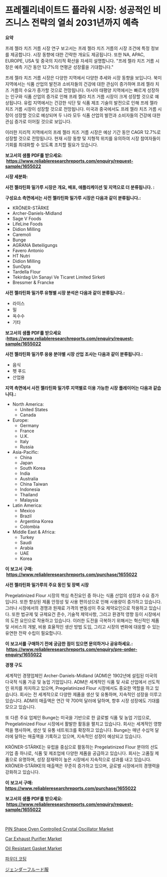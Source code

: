 <p><h1>프레젤리네이트드 플라워 시장: 성공적인 비즈니스 전략의 열쇠 2031년까지 예측</h1></p><p><strong>요약</strong></p>
<p><p>프레 젤라 치즈 거름 시장 연구 보고서는 프레 젤라 치즈 거름의 시장 조건에 특정 정보를 제공합니다. 시장 동향에 대한 간략한 개요도 제공됩니다. 또한 NA, APAC, EUROPE, USA 및 중국의 지리적 확산을 자세히 설명합니다. "프레 젤라 치즈 거름 시장은 예측 기간 동안 12.7%의 연평균 성장률을 기대합니다."</p><p>프레 젤라 치즈 거름 시장은 다양한 지역에서 다양한 추세와 시장 동향을 보입니다. 북미 지역에서는 식품 산업의 발전과 소비자들의 건강에 대한 관심이 증가하며 프레 젤라 치즈 거름의 수요가 증가할 것으로 전망됩니다. 아시아 태평양 지역에서는 빠르게 성장하는 인구와 식품 산업의 증가로 인해 프레 젤라 치즈 거름 시장이 크게 성장할 것으로 예상됩니다. 유럽 지역에서는 건강한 식단 및 식품 제조 기술의 발전으로 인해 프레 젤라 치즈 거름 시장이 성장할 것으로 전망됩니다. 미국과 중국에서도 프레 젤라 치즈 거름 시장이 성장할 것으로 예상되며 두 나라 모두 식품 산업의 발전과 소비자들의 건강에 대한 관심 증가로 이어질 것으로 보입니다.</p><p>이러한 지리적 지역에서의 프레 젤라 치즈 거름 시장은 예상 기간 동안 CAGR 12.7%로 성장할 것으로 전망됩니다. 현재 시장 동향 및 지형적 위치를 유의하여 시장 참여자들이 기회를 최대화할 수 있도록 조치할 필요가 있습니다.</p></p>
<p><strong>보고서의 샘플 PDF를 받으세요: &nbsp;<a href="https://www.reliableresearchreports.com/enquiry/request-sample/1655022">https://www.reliableresearchreports.com/enquiry/request-sample/1655022</a></strong></p>
<p><strong>시장 세분화:</strong></p>
<p><strong> 사전 젤라틴화 밀가루 시장은 개요, 배포, 애플리케이션 및 지역으로 더 분류됩니다. :</strong></p>
<p><strong>구성요소 측면에서는 사전 젤라틴화 밀가루 시장은 다음과 같이 분류됩니다.:</strong></p>
<p><ul><li>KRÖNER-STÄRKE</li><li>Archer-Daniels-Midland</li><li>Sage V Foods</li><li>LifeLine Foods</li><li>Didion Milling</li><li>Caremoli</li><li>Bunge</li><li>AGRANA Beteiligungs</li><li>Favero Antonio</li><li>HT Nutri</li><li>Didion Milling</li><li>SunOpta</li><li>Tardella Flour</li><li>Tekirdag Un Sanayi Ve Ticaret Limited Sirketi</li><li>Bressmer & Francke</li></ul></p>
<p><strong> 사전 젤라틴화 밀가루 유형별 시장 분석은 다음과 같이 분류됩니다.:</strong></p>
<p><ul><li>라이스</li><li>밀</li><li>옥수수</li><li>기타</li></ul></p>
<p><strong>보고서의 샘플 PDF를 받으세요 :<a href="https://www.reliableresearchreports.com/enquiry/request-sample/1655022">https://www.reliableresearchreports.com/enquiry/request-sample/1655022</a></strong></p>
<p><strong> 사전 젤라틴화 밀가루 응용 분야별 시장 산업 조사는 다음과 같이 분류됩니다.:</strong></p>
<p><ul><li>음식</li><li>펫 푸드</li><li>산업용</li></ul></p>
<p><strong>지역 측면에서 사전 젤라틴화 밀가루 지역별로 이용 가능한 시장 플레이어는 다음과 같습니다.:</strong></p>
<p><ul>
    <li>
        North America:
        <ul>
            <li>United States</li>
            <li>Canada</li>
        </ul>
    </li>
    <li>
        Europe:
        <ul>
            <li>Germany</li>
            <li>France</li>
            <li>U.K.</li>
            <li>Italy</li>
            <li>Russia</li>
        </ul>
    </li>
    <li>
        Asia-Pacific:
        <ul>
            <li>China</li>
            <li>Japan</li>
            <li>South Korea</li>
            <li>India</li>
            <li>Australia</li>
            <li>China Taiwan</li>
            <li>Indonesia</li>
            <li>Thailand</li>
            <li>Malaysia</li>
        </ul>
    </li>
    <li>
        Latin America:
        <ul>
            <li>Mexico</li>
            <li>Brazil</li>
            <li>Argentina Korea</li>
            <li>Colombia</li>
        </ul>
    </li>
    <li>
        Middle East & Africa:
        <ul>
            <li>Turkey</li>
            <li>Saudi</li>
            <li>Arabia</li>
            <li>UAE</li>
            <li>Korea</li>
        </ul>
    </li>
    </ul></p>
<p><strong>이 보고서 구매: &nbsp;<a href="https://www.reliableresearchreports.com/purchase/1655022">https://www.reliableresearchreports.com/purchase/1655022</a></strong></p>
<p><strong>사전 젤라틴화 밀가루의 주요 동인 및 장벽 시장</strong></p>
<p><p>Pregelatinized Flour 시장의 핵심 촉진요인 중 하나는 식품 산업의 성장과 수요 증가입니다. 또한 향상된 제품 안정성 및 사용 편의성으로 인해 사용량이 증가하고 있습니다. 그러나 시장에서의 경쟁과 원재료 가격의 변동성이 주요 제약요인으로 작용하고 있습니다. 또한 법규제 및 규제요건 준수, 기술적 제약사항, 그리고 환경적 영향 등이 시장에서의 도전 요인으로 작용하고 있습니다. 이러한 도전을 극복하기 위해서는 혁신적인 제품 및 서비스의 개발, 비용 효율적인 생산 방법 도입, 그리고 시장의 변화에 대응할 수 있는 유연한 전략 수립이 필요합니다.</p></p>
<p><strong>이 보고서를 구매하기 전에 궁금한 점이 있으면 문의하거나 공유하세요.: &nbsp;<a href="https://www.reliableresearchreports.com/enquiry/pre-order-enquiry/1655022">https://www.reliableresearchreports.com/enquiry/pre-order-enquiry/1655022</a></strong></p>
<p><strong>경쟁 구도</strong></p>
<p><p>세계적인 경쟁업체인 Archer-Daniels-Midland (ADM)은 1902년에 설립된 미국의 다국적 식품 가공 및 농업 기업입니다. ADM은 세계적인 식품 및 사료 산업에서 선도적인 위치를 차지하고 있으며, Pregelatinized Flour 시장에서도 중요한 역할을 하고 있습니다. 회사는 전 세계적으로 다양한 제품을 생산 및 유통하며, 지속적인 성장을 이루고 있습니다. ADM의 매출액은 연간 약 700억 달러에 달하며, 향후 시장 성장에도 기대를 모으고 있습니다.</p><p>또 다른 주요 업체인 Bunge는 미국을 기반으로 한 글로벌 식품 및 농업 기업으로, Pregelatinized Flour 시장에서 활발한 활동을 펼치고 있습니다. 회사는 세계적인 영향력을 행사하며, 생산 및 유통 네트워크를 확장하고 있습니다. Bunge는 매년 수십억 달러에 달하는 매출액을 기록하고 있으며, 지속적인 성장이 예상되고 있습니다.</p><p>KRÖNER-STÄRKE는 유럽을 중심으로 활동하는 Pregelatinized Flour 분야의 선도 기업 중 하나로, 식품 및 제조업에 다양한 제품을 공급하고 있습니다. 회사는 고품질 제품으로 유명하며, 성장 잠재력이 높은 시장에서 지속적으로 성과를 내고 있습니다. KRÖNER-STÄRKE의 매출액은 꾸준히 증가하고 있으며, 글로벌 시장에서의 경쟁력을 강화하고 있습니다.</p></p>
<p><strong>이 보고서 구매: &nbsp; <a href="https://www.reliableresearchreports.com/purchase/1655022">https://www.reliableresearchreports.com/purchase/1655022</a></strong></p>
<p><strong>보고서의 샘플 PDF를 받으세요: &nbsp;<a href="https://www.reliableresearchreports.com/enquiry/request-sample/1655022">https://www.reliableresearchreports.com/enquiry/request-sample/1655022</a></strong><strong></strong></p>
<p>&nbsp;</p>
<p><p><a href="https://github.com/angelajermaine/Market-Research-Report-List-2/blob/main/pin-shape-oven-controlled-crystal-oscillator-market.md">PIN Shape Oven Controlled Crystal Oscillator Market</a></p><p><a href="https://issuu.com/reportprime-2/docs/car-exhaust-purifier-market-size-2030.pptx">Car Exhaust Purifier Market</a></p><p><a href="https://issuu.com/reportprime-2/docs/oil-resistant-gasket-market-size-2030.pptx">Oil Resistant Gasket Market</a></p><p><a href="https://github.com/Penelolack456456/Market-Research-Report-List-1/blob/main/913992612993.md">파우더 코팅</a></p><p><a href="https://github.com/cbigkbh02719/Market-Research-Report-List-1/blob/main/280608613974.md">ジェンダーフルード服</a></p></p>